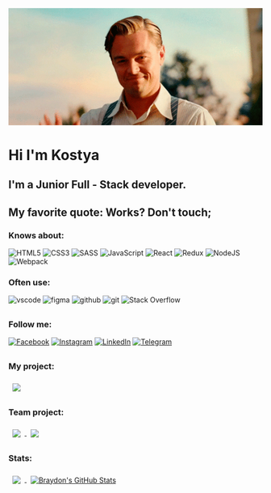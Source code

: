 <!-- HEADER -->

![](https://github.com/kostyaget/kostyaget/blob/main/all/C8uv.gif)

# Hi I'm Kostya

## I'm a Junior Full - Stack developer.

## My favorite quote: Works? Don't touch;

<!-- HEADER -->
<!-- ABOUT ME  -->

### Knows about:

![HTML5](https://img.shields.io/badge/html5-%23E34F26.svg?style=for-the-badge&logo=html5&logoColor=white)
![CSS3](https://img.shields.io/badge/css3-%231572B6.svg?style=for-the-badge&logo=css3&logoColor=white)
![SASS](https://img.shields.io/badge/SASS-hotpink.svg?style=for-the-badge&logo=SASS&logoColor=white)
![JavaScript](https://img.shields.io/badge/javascript-%23323330.svg?style=for-the-badge&logo=javascript&logoColor=%23F7DF1E)
![React](https://img.shields.io/badge/react-%2320232a.svg?style=for-the-badge&logo=react&logoColor=%2361DAFB)
![Redux](https://img.shields.io/badge/redux-%23593d88.svg?style=for-the-badge&logo=redux&logoColor=white)
![NodeJS](https://img.shields.io/badge/node.js-6DA55F?style=for-the-badge&logo=node.js&logoColor=white)
![Webpack](https://img.shields.io/badge/webpack-%238DD6F9.svg?style=for-the-badge&logo=webpack&logoColor=black)

### Often use:

![vscode](https://camo.githubusercontent.com/a0484e6383e852e622da1e934b7724921ab9b69d69246d90f899424b01f6deb1/68747470733a2f2f696d672e736869656c64732e696f2f62616467652f56697375616c25323053747564696f253230436f64652d3030373864372e7376673f7374796c653d666f722d7468652d6261646765266c6f676f3d76697375616c2d73747564696f2d636f6465266c6f676f436f6c6f723d7768697465)
![figma](https://camo.githubusercontent.com/9a8ccd8ae319ddac9934db226e7834d7e1c61a31076e7d7c04ecb5bf352967aa/68747470733a2f2f696d672e736869656c64732e696f2f62616467652f6669676d612d2532334632344531452e7376673f7374796c653d666f722d7468652d6261646765266c6f676f3d6669676d61266c6f676f436f6c6f723d7768697465)
![github](https://camo.githubusercontent.com/b00dbca05937d3de2f9e39567dd955faedd9be2ed6941d610a8fbb4f4f4a76f0/68747470733a2f2f696d672e736869656c64732e696f2f62616467652f6769746875622d3030302e7376673f267374796c653d666f722d7468652d6261646765266c6f676f3d676974687562266c6f676f436f6c6f723d666666)
![git](https://camo.githubusercontent.com/ec0d32e85caf4723d5182a75338c89f85a2c3679aed0c46c9ee9fd1c8dc2a316/68747470733a2f2f696d672e736869656c64732e696f2f62616467652f6769742d2532334630353033332e7376673f7374796c653d666f722d7468652d6261646765266c6f676f3d676974266c6f676f436f6c6f723d7768697465)
![Stack Overflow](https://img.shields.io/badge/-Stackoverflow-FE7A16?style=for-the-badge&logo=stack-overflow&logoColor=white)

##

<!-- ABOUT ME  -->

<!-- FOLLOW ME -->

### Follow me:

[![Facebook](https://img.shields.io/badge/Facebook-%231877F2.svg?style=for-the-badge&logo=Facebook&logoColor=white)](https://www.facebook.com/kostya.getalo/)
[![Instagram](https://img.shields.io/badge/Instagram-%23E4405F.svg?style=for-the-badge&logo=Instagram&logoColor=white)](https://www.instagram.com/_getalo_/)
[![LinkedIn](https://img.shields.io/badge/linkedin-%230077B5.svg?style=for-the-badge&logo=linkedin&logoColor=white)](https://www.linkedin.com/in/kostya-getalo-066730231/)
[![Telegram](https://img.shields.io/badge/Telegram-2CA5E0?style=for-the-badge&logo=telegram&logoColor=white)](https://t.me/Kostya_GET)

##

<!-- FOLLOW ME -->

### My project:

<a href="https://github.com/kostyaget/goit-markup-hw-08">
<img align="center" style="margin:0.5rem" src="https://github-readme-stats.vercel.app/api/pin/?username=kostyaget&repo=goit-markup-hw-08&title_color=ffffff&text_color=c9cacc&icon_color=4AB197&bg_color=1A2B34" />
</a>

### Team project:

<a href="https://github.com/kravamax/filmoteka">
<img align="center" style="margin:0.5rem" src="https://github-readme-stats.vercel.app/api/pin/?username=kravamax&repo=filmoteka&title_color=ffffff&text_color=c9cacc&icon_color=4AB197&bg_color=1A2B34" />
</a>

<a href="https://github.com/Solomon-IT-Dev/goit-team-project">
<img align="center" style="margin:0.5rem" src="https://github-readme-stats.vercel.app/api/pin/?username=Solomon-IT-Dev&repo=goit-team-project&title_color=ffffff&text_color=c9cacc&icon_color=4AB197&bg_color=1A2B34" />
</a>

### Stats:

<a href="https://github.com/kostyaget">
  <img align="center" style="margin:0.5rem" src="https://github-readme-stats.vercel.app/api/top-langs/?username=kostyaget&title_color=ffffff&text_color=c9cacc&icon_color=4AB197&bg_color=1A2B34" />
</a>
<a href="https://github.com/kostyaget">
  <img align="center" style="margin:0.5rem" src="https://github-readme-stats.vercel.app/api?username=kostyaget&show_icons=true&line_height=27&count_private=true&title_color=ffffff&text_color=c9cacc&icon_color=4AB097&bg_color=1A2B34" alt="Braydon's GitHub Stats" />
</a>
